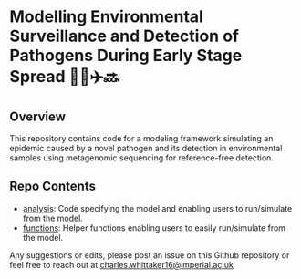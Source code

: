 # Modelling Environmental Surveillance and Detection of Pathogens During Early Stage Spread 🦠🔬✈️🔜  

## Overview
This repository contains code for a modeling framework simulating an epidemic caused by a novel pathogen and its detection in environmental samples using metagenomic sequencing for reference-free detection. 

## Repo Contents
- [analysis](./analysis): Code specifying the model and enabling users to run/simulate from the model.
- [functions](./functions): Helper functions enabling users to easily run/simulate from the model.

Any suggestions or edits, please post an issue on this Github repository or feel free to reach out at charles.whittaker16@imperial.ac.uk